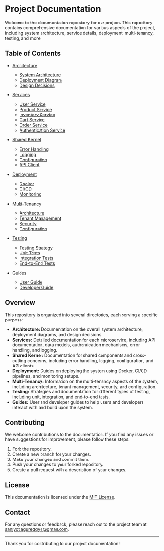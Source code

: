 # Project Documentation

Welcome to the documentation repository for our project. This repository contains comprehensive documentation for various aspects of the project, including system architecture, service details, deployment, multi-tenancy, testing, and more.

## Table of Contents

- [Architecture](#architecture)
  - [System Architecture](architecture/system-architecture.md)
  - [Deployment Diagram](architecture/deployment-diagram.md)
  - [Design Decisions](architecture/design-decisions.md)

- [Services](#services)
  - [User Service](services/user-service/api-docs.md)
  - [Product Service](services/product-service/api-docs.md)
  - [Inventory Service](services/inventory-service/api-docs.md)
  - [Cart Service](services/cart-service/api-docs.md)
  - [Order Service](services/order-service/api-docs.md)
  - [Authentication Service](services/authentication-service/api-docs.md)

- [Shared Kernel](#shared-kernel)
  - [Error Handling](shared-kernel/error-handling.md)
  - [Logging](shared-kernel/logging.md)
  - [Configuration](shared-kernel/configuration.md)
  - [API Client](shared-kernel/api-client.md)

- [Deployment](#deployment)
  - [Docker](deployment/docker/docker-compose.md)
  - [CI/CD](deployment/ci-cd/github-actions.md)
  - [Monitoring](deployment/monitoring/monitoring-setup.md)

- [Multi-Tenancy](#multi-tenancy)
  - [Architecture](multi-tenancy/architecture.md)
  - [Tenant Management](multi-tenancy/tenant-management.md)
  - [Security](multi-tenancy/security.md)
  - [Configuration](multi-tenancy/configuration.md)

- [Testing](#testing)
  - [Testing Strategy](testing/testing-strategy.md)
  - [Unit Tests](testing/unit-tests.md)
  - [Integration Tests](testing/integration-tests.md)
  - [End-to-End Tests](testing/end-to-end-tests.md)

- [Guides](#guides)
  - [User Guide](guides/user-guide.md)
  - [Developer Guide](guides/developer-guide.md)

## Overview

This repository is organized into several directories, each serving a specific purpose:

- **Architecture:** Documentation on the overall system architecture, deployment diagrams, and design decisions.
- **Services:** Detailed documentation for each microservice, including API documentation, data models, authentication mechanisms, error handling, and logging.
- **Shared Kernel:** Documentation for shared components and cross-cutting concerns, including error handling, logging, configuration, and API clients.
- **Deployment:** Guides on deploying the system using Docker, CI/CD pipelines, and monitoring setups.
- **Multi-Tenancy:** Information on the multi-tenancy aspects of the system, including architecture, tenant management, security, and configuration.
- **Testing:** Strategies and documentation for different types of testing, including unit, integration, and end-to-end tests.
- **Guides:** User and developer guides to help users and developers interact with and build upon the system.

## Contributing

We welcome contributions to the documentation. If you find any issues or have suggestions for improvement, please follow these steps:

1. Fork the repository.
2. Create a new branch for your changes.
3. Make your changes and commit them.
4. Push your changes to your forked repository.
5. Create a pull request with a description of your changes.

## License

This documentation is licensed under the [MIT License](LICENSE).

## Contact

For any questions or feedback, please reach out to the project team at [sanjyot.agureddy4@gmail.com](mailto:sanjyot.agureddy4@gmail.com).

---

Thank you for contributing to our project documentation!
